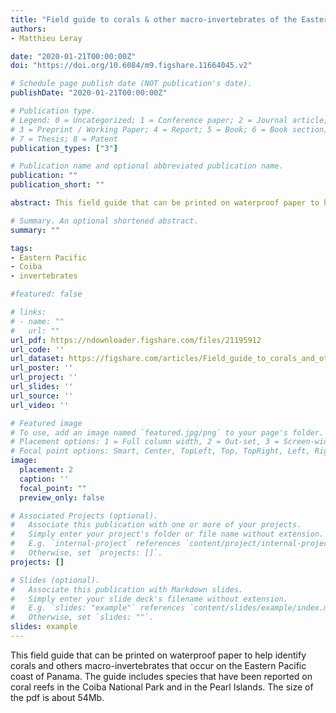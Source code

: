 ```yaml
---
title: "Field guide to corals & other macro-invertebrates of the Eastern Pacific coast of Panama"
authors:
- Matthieu Leray

date: "2020-01-21T00:00:00Z"
doi: "https://doi.org/10.6084/m9.figshare.11664045.v2"

# Schedule page publish date (NOT publication's date).
publishDate: "2020-01-21T00:00:00Z"

# Publication type.
# Legend: 0 = Uncategorized; 1 = Conference paper; 2 = Journal article;
# 3 = Preprint / Working Paper; 4 = Report; 5 = Book; 6 = Book section;
# 7 = Thesis; 8 = Patent
publication_types: ["3"]

# Publication name and optional abbreviated publication name.
publication: ""
publication_short: ""

abstract: This field guide that can be printed on waterproof paper to help identify corals and others macro-invertebrates that occur on the Eastern Pacific coast of Panama. The guide includes species that have been reported on coral reefs in the Coiba National Park and in the Pearl Islands.

# Summary. An optional shortened abstract.
summary: ""

tags:
- Eastern Pacific
- Coiba
- invertebrates

#featured: false

# links:
# - name: ""
#   url: ""
url_pdf: https://ndownloader.figshare.com/files/21195912
url_code: ''
url_dataset: https://figshare.com/articles/Field_guide_to_corals_and_other_invertebrates_of_the_Eastern_Pacific_coast_of_Panama/11664045
url_poster: ''
url_project: ''
url_slides: ''
url_source: ''
url_video: ''

# Featured image
# To use, add an image named `featured.jpg/png` to your page's folder.
# Placement options: 1 = Full column width, 2 = Out-set, 3 = Screen-width
# Focal point options: Smart, Center, TopLeft, Top, TopRight, Left, Right, BottomLeft, Bottom, BottomRight
image:
  placement: 2
  caption: ''
  focal_point: ""
  preview_only: false

# Associated Projects (optional).
#   Associate this publication with one or more of your projects.
#   Simply enter your project's folder or file name without extension.
#   E.g. `internal-project` references `content/project/internal-project/index.md`.
#   Otherwise, set `projects: []`.
projects: []

# Slides (optional).
#   Associate this publication with Markdown slides.
#   Simply enter your slide deck's filename without extension.
#   E.g. `slides: "example"` references `content/slides/example/index.md`.
#   Otherwise, set `slides: ""`.
slides: example
---
```


This field guide that can be printed on waterproof paper to help identify corals and others macro-invertebrates that occur on the Eastern Pacific coast of Panama. The guide includes species that have been reported on coral reefs in the Coiba National Park and in the Pearl Islands. The size of the pdf is about 54Mb. 



<script type='text/javascript' src='https://d1bxh8uas1mnw7.cloudfront.net/assets/embed.js'></script>

<div data-badge-type="medium-donut" data-doi="10.6084/m9.figshare.11664045" data-condensed="true" data-hide-no-mentions="true" class="altmetric-embed"></div> 
<span class="__dimensions_badge_embed__" data-doi="10.6084/m9.figshare.11664045" data-hide-zero-citations="true" data-legend="hover-right"></span><script async src="https://badge.dimensions.ai/badge.js" charset="utf-8"></script>
